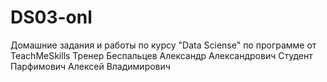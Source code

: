 # DS03-onl
Домашние задания и работы по курсу "Data Sciense" по программе от TeachMeSkills
Тренер Беспальцев Александр Александрович
Студент Парфимович Алексей Владимирович